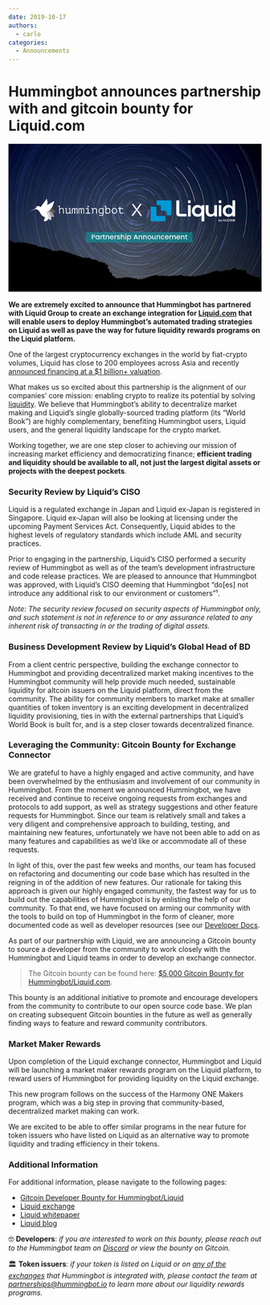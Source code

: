 ```yaml
---
date: 2019-10-17
authors:
  - carlo
categories:
  - Announcements
---
```


# Hummingbot announces partnership with and gitcoin bounty for Liquid.com

![cover](cover.png)

**We are extremely excited to announce that Hummingbot has partnered with Liquid Group to create an exchange integration for [Liquid.com](https://www.liquid.com/) that will enable users to deploy Hummingbot’s automated trading strategies on Liquid as well as pave the way for future liquidity rewards programs on the Liquid platform.**

One of the largest cryptocurrency exchanges in the world by fiat-crypto volumes, Liquid has close to 200 employees across Asia and recently [announced financing at a $1 billion+ valuation](https://techcrunch.com/2019/04/03/liquid-series-c-1-billion-bitmain-idg/). 

What makes us so excited about this partnership is the alignment of our companies’ core mission: enabling crypto to realize its potential by solving [liquidity](../2019-01-thin-crust-of-liquidity/index.md). We believe that Hummingbot’s ability to decentralize market making and Liquid’s single globally-sourced trading platform (its “World Book”) are highly complementary, benefiting Hummingbot users, Liquid users, and the general liquidity landscape for the crypto market.

Working together, we are one step closer to achieving our mission of increasing market efficiency and democratizing finance; **efficient trading and liquidity should be available to all, not just the largest digital assets or projects with the deepest pockets**.

<!-- more -->

### Security Review by Liquid’s CISO

Liquid is a regulated exchange in Japan and Liquid ex-Japan is registered in Singapore. Liquid ex-Japan will also be looking at licensing under the upcoming Payment Services Act. Consequently, Liquid abides to the highest levels of regulatory standards which include AML and security practices.

Prior to engaging in the partnership, Liquid’s CISO performed a security review of Hummingbot as well as of the team’s development infrastructure and code release practices.  We are pleased to announce that Hummingbot was approved, with Liquid’s CISO deeming that Hummingbot “do[es] not introduce any additional risk to our environment or customers”¹.

*Note: The security review focused on security aspects of Hummingbot only, and such statement is not in reference to or any assurance related to any inherent risk of transacting in or the trading of digital assets.*

### Business Development Review by Liquid’s Global Head of BD

From a client centric perspective, building the exchange connector to Hummingbot and providing decentralized market making incentives to the Hummingbot community will help provide much needed, sustainable liquidity for altcoin issuers on the Liquid platform, direct from the community. The ability for community members to market make at smaller quantities of token inventory is an exciting development in decentralized liquidity provisioning, ties in with the external partnerships that Liquid’s World Book is built for, and is a step closer towards decentralized finance.

### Leveraging the Community: Gitcoin Bounty for Exchange Connector

We are grateful to have a highly engaged and active community, and have been overwhelmed by the enthusiasm and involvement of our community in Hummingbot.  From the moment we announced Hummingbot, we have received and continue to receive ongoing requests from exchanges and protocols to add support, as well as strategy suggestions and other feature requests for Hummingbot.  Since our team is relatively small and takes a very diligent and comprehensive approach to building, testing, and maintaining new features, unfortunately we have not been able to add on as many features and capabilities as we’d like or accommodate all of these requests.

In light of this, over the past few weeks and months, our team has focused on refactoring and documenting our code base which has resulted in the reigning in of the addition of new features.  Our rationale for taking this approach is given our highly engaged community, the fastest way for us to build out the capabilities of Hummingbot is by enlisting the help of our community. To that end, we have focused on arming our community with the tools to build on top of Hummingbot in the form of cleaner, more documented code as well as developer resources (see our [Developer Docs](/developers/index.md).

As part of our partnership with Liquid, we are announcing a Gitcoin bounty to source a developer from the community to work closely with the Hummingbot and Liquid teams in order to develop an exchange connector.

> The Gitcoin bounty can be found here: [$5,000 Gitcoin Bounty for Hummingbot/Liquid.com](https://gitcoin.co/issue/CoinAlpha/hummingbot/909/3556).

This bounty is an additional initiative to promote and encourage developers from the community to contribute to our open source code base.  We plan on creating subsequent Gitcoin bounties in the future as well as generally finding ways to feature and reward community contributors.

### Market Maker Rewards

Upon completion of the Liquid exchange connector, Hummingbot and Liquid will be launching a market maker rewards program on the Liquid platform, to reward users of Hummingbot for providing liquidity on the Liquid exchange.

This new program follows on the success of the Harmony ONE Makers program, which was a big step in proving that community-based, decentralized market making can work.

We are excited to be able to offer similar programs in the near future for token issuers who have listed on Liquid as an alternative way to promote liquidity and trading efficiency in their tokens.

### Additional Information

For additional information, please navigate to the following pages:

- [Gitcoin Developer Bounty for Hummingbot/Liquid](https://gitcoin.co/issue/CoinAlpha/hummingbot/909/3556)
- [Liquid exchange](https://liquid.com)
- [Liquid whitepaper](https://s3-ap-southeast-1.amazonaws.com/liquid-site/quoine-liquid_v1.9.pdf)
- [Liquid blog](https://blog.liquid.com/)

🤓 **Developers**: *if you are interested to work on this bounty, please reach out to the Hummingbot team on [Discord](https://discord.hummingbot.io) or view the bounty on Gitcoin.*

🏛 **Token issuers**: *if your token is listed on Liquid or on [any of the exchanges](/exchanges/index.md) that Hummingbot is integrated with, please contact the team at [partnerships@hummingbot.io](mailto:partnerships@hummingbot.io) to learn more about our liquidity rewards programs.*